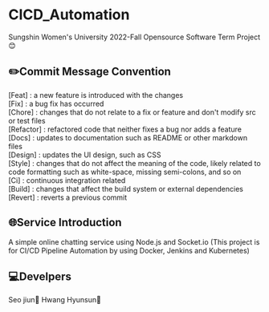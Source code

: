 # CICD_Automation

Sungshin Women's University 2022-Fall Opensource Software Term Project😊

## ✏️Commit Message Convention
[Feat] : a new feature is introduced with the changes  
[Fix] : a bug fix has occurred  
[Chore] : changes that do not relate to a fix or feature and don't modify src or test files  
[Refactor] : refactored code that neither fixes a bug nor adds a feature  
[Docs] : updates to documentation such as README or other markdown files  
[Design] : updates the UI design, such as CSS  
[Style] : changes that do not affect the meaning of the code, likely related to code formatting such as white-space, missing semi-colons, and so on  
[Ci] : continuous integration related  
[Build] : changes that affect the build system or external dependencies  
[Revert] : reverts a previous commit  

## 🌐Service Introduction
A simple online chatting service using Node.js and Socket.io
(This project is for CI/CD Pipeline Automation by using Docker, Jenkins and Kubernetes)

## 💻Develpers
Seo jiun🚀
Hwang Hyunsun🚀
